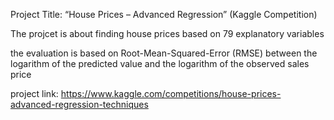 Project Title: “House Prices – Advanced Regression” (Kaggle Competition)

The projcet is about finding house prices based on 79 explanatory variables

the evaluation is based on  Root-Mean-Squared-Error (RMSE) between the logarithm of the predicted value and the logarithm of the observed sales price

project link: https://www.kaggle.com/competitions/house-prices-advanced-regression-techniques
